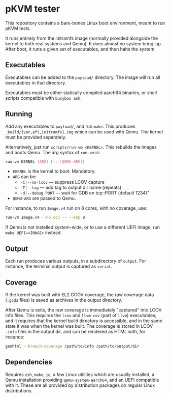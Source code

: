 # pKVM tester #

This repository contains a bare-bones Linux boot environment, meant to run pKVM
tests.

It runs entirely from the initramfs image (normally provided alongside the
kernel to both real systems and Qemu). It does almost no system bring-up. After
boot, it runs a given set of executables, and then halts the system.

## Executables ##

Executables can be added to the `payload/` directory. The image will run all
executables in that directory.

Executables must be either statically compiled aarch64 binaries, or shell
scripts compatible with `busybox ash`.

## Running ##

Add any executables to `payload/`, and run `make`. This produces
`_build/{var,efi,initramfs}.img` which can be used with Qemu. The kernel must be
provided separately.

Alternatively, just run `scripts/run-vm <KERNEL>`. This rebuilds the images and
boots Qemu. The arg syntax of `run-vm` is:
```bash
run-vm KERNEL [ARG] [-- [QEMU-ARG]]
```

- `KERNEL` is the kernel to boot. Mandatory.
- `ARG` can be:
  + `-C|--no-lcov` — suppress LCOV capture
  + `-T|--tag` — add tag to output dir name (repeats)
  + `-d|--debug PORT` — wait for GDB on tcp::PORT (default 1234)"
- `QEMU-ARG` are passed to Qemu.

For instance, to run `Image.v4` run on 8 cores, with no coverage, use:
```bash
run-vm Image.v4 --no-cov -- --smp 8
```

If Qemu is not instelled system-wide, or to use a different UEFI image, run
`make UEFI=<IMAGE>` instead.

## Output ##

Each run produces various outputs, in a subdirectory of `output`. For instance,
the terminal output is captured as `serial`.

## Coverage ##

If the kernel was built with EL2 GCOV coverage, the raw coverage data (`.gcda`
files) is saved as archives in the output directory.

After Qemu is exits, the raw coverage is immediately "captured" into LCOV info
files. This requires the `lcov` and `llvm-cov` (part of `llvm`) executables;
and it requires that the kernel build directory is accessible, and in the same
state it was when the kernel was built. The coverage is stored in LCOV `.info`
files in the output dir, and can be rendered as HTML with, for instance:

```bash
genhtml --branch-coverage /path/to/info /path/to/output/dir
```

## Dependencies ##

Requires `zsh`, `make`, `jq`, a few Linux utilities which are usually installed, a Qemu
installation providing `qemu-system-aarch64`, and an UEFI compatible with it.
These are all provided by distribution packages on regular Linux distributions.
